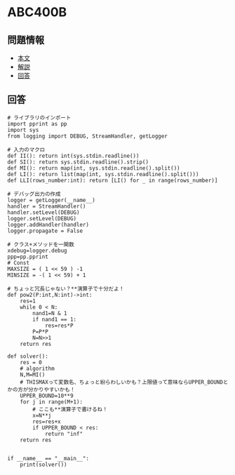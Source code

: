 # ABC400B

## 問題情報

- [本文](https://atcoder.jp/contests/abc400/tasks/abc400_b)
- [解説](https://atcoder.jp/contests/abc400/editorial/12623)
- [回答](https://atcoder.jp/contests/abc400/submissions/64585240)

## 回答

```python3
# ライブラリのインポート
import pprint as pp
import sys
from logging import DEBUG, StreamHandler, getLogger

# 入力のマクロ
def II(): return int(sys.stdin.readline())
def SI(): return sys.stdin.readline().strip()
def MI(): return map(int, sys.stdin.readline().split())
def LI(): return list(map(int, sys.stdin.readline().split()))
def LLI(rows_number:int): return [LI() for _ in range(rows_number)]

# デバッグ出力の作成
logger = getLogger(__name__)
handler = StreamHandler()
handler.setLevel(DEBUG)
logger.setLevel(DEBUG)
logger.addHandler(handler)
logger.propagate = False

# クラス+メソッドを一関数
xdebug=logger.debug
ppp=pp.pprint
# Const
MAXSIZE = ( 1 << 59 ) -1
MINSIZE = -( 1 << 59) + 1

# ちょっと冗長じゃない？**演算子で十分だよ！
def pow2(P:int,N:int)->int:
    res=1
    while 0 < N:
        nand1=N & 1
        if nand1 == 1:
            res=res*P
        P=P*P
        N=N>>1
    return res

def solver():
    res = 0
    # algorithm
    N,M=MI()
    # THISMAXって変数名、ちょっと紛らわしいかも？上限値って意味ならUPPER_BOUNDとかの方が分かりやすいかも！
    UPPER_BOUND=10**9
    for j in range(M+1):
        # ここも**演算子で書けるね！
        x=N**j
        res=res+x
        if UPPER_BOUND < res:
            return "inf"
    return res


if __name__ == "__main__":
    print(solver())


```
